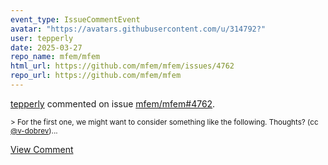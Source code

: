 ```yaml
---
event_type: IssueCommentEvent
avatar: "https://avatars.githubusercontent.com/u/314792?"
user: tepperly
date: 2025-03-27
repo_name: mfem/mfem
html_url: https://github.com/mfem/mfem/issues/4762
repo_url: https://github.com/mfem/mfem
---
```


<a href='https://github.com/tepperly' target='_blank'>tepperly</a> commented on issue <a href='https://github.com/mfem/mfem/issues/4762' target='_blank'>mfem/mfem#4762</a>.

<small>> For the first one, we might want to consider something like the following. Thoughts? (cc [@v-dobrev](https://github.com/v-dobrev))...</small>

<a href='https://github.com/mfem/mfem/issues/4762' target='_blank'>View Comment</a>